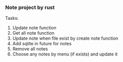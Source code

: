 ### Note project by rust

Tasks:
1) Update note function
2) Get all note function
3) Update note when file exist by create note function
4) Add sqlite in future for notes
5) Remove all notes
6) Choose any notes by menu (if exists) and update it